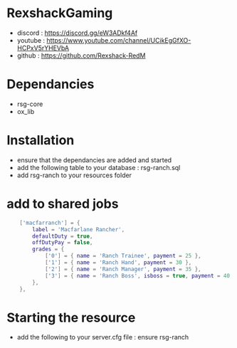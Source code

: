 # RexshackGaming
- discord : https://discord.gg/eW3ADkf4Af
- youtube : https://www.youtube.com/channel/UCikEgGfXO-HCPxV5rYHEVbA
- github : https://github.com/Rexshack-RedM

# Dependancies
- rsg-core
- ox_lib

# Installation
- ensure that the dependancies are added and started
- add the following table to your database : rsg-ranch.sql
- add rsg-ranch to your resources folder

# add to shared jobs
```lua
    ['macfarranch'] = {
        label = 'Macfarlane Rancher',
        defaultDuty = true,
        offDutyPay = false,
        grades = {
            ['0'] = { name = 'Ranch Trainee', payment = 25 },
            ['1'] = { name = 'Ranch Hand', payment = 30 },
            ['2'] = { name = 'Ranch Manager', payment = 35 },
            ['3'] = { name = 'Ranch Boss', isboss = true, payment = 40 },
        },
    },
```

# Starting the resource
- add the following to your server.cfg file : ensure rsg-ranch
